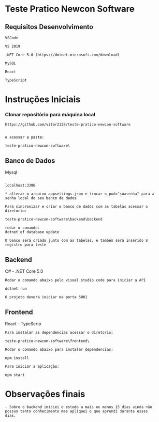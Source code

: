 # Teste Pratico Newcon Software

## Requisitos Desenvolvimento

```
VSCode

VS 2019

.NET Core 5.0 (https://dotnet.microsoft.com/download)

MySQL

React

TypeScript

```

# Instruções Iniciais

### Clonar repositório para máquina local

```
https://github.com/vitor2128/teste-pratico-newcon-software


e acessar a pasta:

teste-pratico-newcon-software\
```


## Banco de Dados

Mysql
```

localhost:3306

* alterar o arquivo appsettings.json e trocar o pwd="suasenha" para a senha local do seu banco de dados 

Para sincronizar e criar o banco de dados com as tabelas acessar o diretorio:

teste-pratico-newcon-software\backend\backend

rodar o comando:
dotnet ef database update

O banco será criado junto com as tabelas, e também será inserido 8 registro para teste

```

## Backend

C# - .NET Core 5.0

```
Rodar o comando abaixo pelo visual studio code para iniciar a API

dotnet run

O projeto deverá iniciar na porta 5001

```

## Frontend

React - TypeScrip

```
Para instalar as dependencias acessar o diretorio:

teste-pratico-newcon-software\frontend\

Rodar o comando abaixo para instalar dependencias:

npm install

Para iniciar a aplicação:

npm start
```


# Observações finais

```
- Sobre o backend iniciei o estudo a mais ou menos 15 dias ainda não possuo tanto conhecimento mas apliquei o que aprendi durante esses dias.

```


